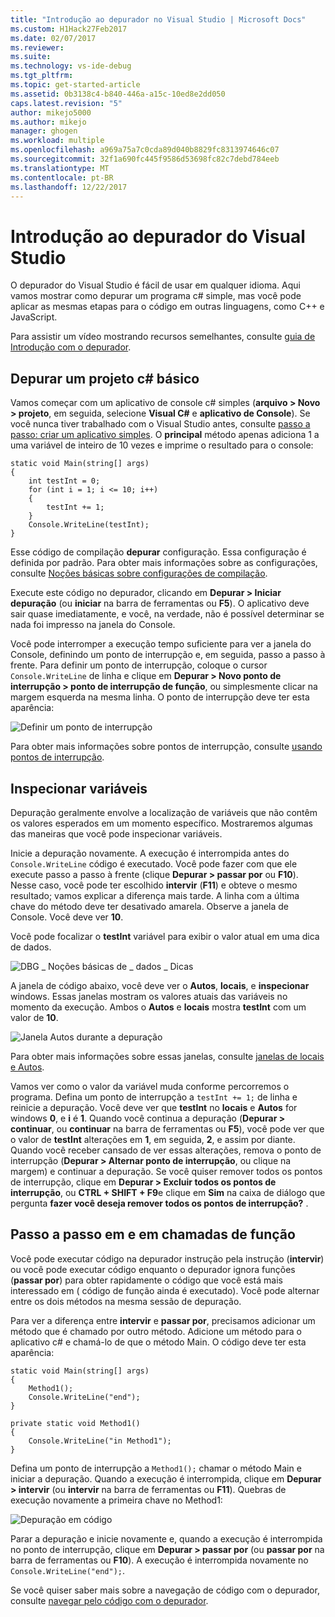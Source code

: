 ```yaml
---
title: "Introdução ao depurador no Visual Studio | Microsoft Docs"
ms.custom: H1Hack27Feb2017
ms.date: 02/07/2017
ms.reviewer: 
ms.suite: 
ms.technology: vs-ide-debug
ms.tgt_pltfrm: 
ms.topic: get-started-article
ms.assetid: 0b3138c4-b840-446a-a15c-10ed8e2dd050
caps.latest.revision: "5"
author: mikejo5000
ms.author: mikejo
manager: ghogen
ms.workload: multiple
ms.openlocfilehash: a969a75a7c0cda89d040b8829fc8313974646c07
ms.sourcegitcommit: 32f1a690fc445f9586d53698fc82c7debd784eeb
ms.translationtype: MT
ms.contentlocale: pt-BR
ms.lasthandoff: 12/22/2017
---
```

# <a name="get-started-with-the-visual-studio-debugger"></a>Introdução ao depurador do Visual Studio
O depurador do Visual Studio é fácil de usar em qualquer idioma. Aqui vamos mostrar como depurar um programa c# simple, mas você pode aplicar as mesmas etapas para o código em outras linguagens, como C++ e JavaScript.

Para assistir um vídeo mostrando recursos semelhantes, consulte [guia de Introdução com o depurador](https://www.youtube.com/watch?v=FtGCi5j30YU&list=PLReL099Y5nRfw6VNvzMkv0sabT2crbSpK&index=6).
  
##  <a name="BKMK_Start_debugging_a_VS_project"></a>Depurar um projeto c# básico  
 Vamos começar com um aplicativo de console c# simples (**arquivo > Novo > projeto**, em seguida, selecione **Visual C#** e **aplicativo de Console**). Se você nunca tiver trabalhado com o Visual Studio antes, consulte [passo a passo: criar um aplicativo simples](../ide/walkthrough-create-a-simple-application-with-visual-csharp-or-visual-basic.md). O **principal** método apenas adiciona 1 a uma variável de inteiro de 10 vezes e imprime o resultado para o console:  
  
```CSharp  
static void Main(string[] args)  
{  
    int testInt = 0;  
    for (int i = 1; i <= 10; i++)  
    {  
        testInt += 1;  
    }  
    Console.WriteLine(testInt);  
}  
```  
  
 Esse código de compilação **depurar** configuração. Essa configuração é definida por padrão. Para obter mais informações sobre as configurações, consulte [Noções básicas sobre configurações de compilação](../ide/understanding-build-configurations.md).  
  
 Execute este código no depurador, clicando em **Depurar > Iniciar depuração** (ou **iniciar** na barra de ferramentas ou **F5**). O aplicativo deve sair quase imediatamente, e você, na verdade, não é possível determinar se nada foi impresso na janela do Console.  
  
 Você pode interromper a execução tempo suficiente para ver a janela do Console, definindo um ponto de interrupção e, em seguida, passo a passo à frente. Para definir um ponto de interrupção, coloque o cursor `Console.WriteLine` de linha e clique em **Depurar > Novo ponto de interrupção > ponto de interrupção de função**, ou simplesmente clicar na margem esquerda na mesma linha. O ponto de interrupção deve ter esta aparência:  
  
 ![Definir um ponto de interrupção](../debugger/media/getstartedbreakpoint.png "GetStartedBreakpoint")  
  
 Para obter mais informações sobre pontos de interrupção, consulte [usando pontos de interrupção](../debugger/using-breakpoints.md).  
  
##  <a name="BKMK_Inspect_Variables"></a>Inspecionar variáveis  
 Depuração geralmente envolve a localização de variáveis que não contêm os valores esperados em um momento específico. Mostraremos algumas das maneiras que você pode inspecionar variáveis.  
  
 Inicie a depuração novamente. A execução é interrompida antes do `Console.WriteLine` código é executado. Você pode fazer com que ele execute passo a passo à frente (clique **Depurar > passar por** ou **F10**). Nesse caso, você pode ter escolhido **intervir** (**F11**) e obteve o mesmo resultado; vamos explicar a diferença mais tarde. A linha com a última chave do método deve ter desativado amarela. Observe a janela de Console. Você deve ver **10**.  
  
 Você pode focalizar o **testInt** variável para exibir o valor atual em uma dica de dados.  
  
 ![DBG &#95; Noções básicas de &#95; dados &#95; Dicas](../debugger/media/dbg_basics_data_tips.png "DBG_Basics_Data_Tips")  
  
 A janela de código abaixo, você deve ver o **Autos**, **locais**, e **inspecionar** windows. Essas janelas mostram os valores atuais das variáveis no momento da execução. Ambos o **Autos** e **locais** mostra **testInt** com um valor de **10**.  
  
 ![Janela Autos durante a depuração](../debugger/media/getstartedwindows.png "GetStartedWindows")  
  
 Para obter mais informações sobre essas janelas, consulte [janelas de locais e Autos](../debugger/autos-and-locals-windows.md).  
  
 Vamos ver como o valor da variável muda conforme percorremos o programa. Defina um ponto de interrupção a `testInt += 1;` de linha e reinicie a depuração. Você deve ver que **testInt** no **locais** e **Autos** for windows **0**, e **i** é **1**. Quando você continua a depuração (**Depurar > continuar**, ou **continuar** na barra de ferramentas ou **F5**), você pode ver que o valor de **testInt** alterações em **1**, em seguida, **2**, e assim por diante. Quando você receber cansado de ver essas alterações, remova o ponto de interrupção (**Depurar > Alternar ponto de interrupção**, ou clique na margem) e continuar a depuração. Se você quiser remover todos os pontos de interrupção, clique em **Depurar > Excluir todos os pontos de interrupção**, ou **CTRL + SHIFT + F9**e clique em **Sim** na caixa de diálogo que pergunta **fazer você deseja remover todos os pontos de interrupção?** .  
  
## <a name="stepping-into-and-over-function-calls"></a>Passo a passo em e em chamadas de função  
 Você pode executar código na depurador instrução pela instrução (**intervir**) ou você pode executar código enquanto o depurador ignora funções (**passar por**) para obter rapidamente o código que você está mais interessado em ( código de função ainda é executado). Você pode alternar entre os dois métodos na mesma sessão de depuração.  
  
 Para ver a diferença entre **intervir** e **passar por**, precisamos adicionar um método que é chamado por outro método. Adicione um método para o aplicativo c# e chamá-lo de que o método Main. O código deve ter esta aparência:  
  
```CSharp  
static void Main(string[] args)  
{  
    Method1();  
    Console.WriteLine("end");  
}  
  
private static void Method1()  
{  
    Console.WriteLine("in Method1");  
}  
```  
  
 Defina um ponto de interrupção a `Method1();` chamar o método Main e iniciar a depuração. Quando a execução é interrompida, clique em **Depurar > intervir** (ou **intervir** na barra de ferramentas ou **F11**). Quebras de execução novamente a primeira chave no Method1:  
  
 ![Depuração em código](../debugger/media/getstartedstepinto.png "GetStartedStepInto")  
  
 Parar a depuração e inicie novamente e, quando a execução é interrompida no ponto de interrupção, clique em **Depurar > passar por** (ou **passar por** na barra de ferramentas ou **F10**). A execução é interrompida novamente no `Console.WriteLine("end");`.  
  
 Se você quiser saber mais sobre a navegação de código com o depurador, consulte [navegar pelo código com o depurador](../debugger/navigating-through-code-with-the-debugger.md).